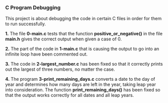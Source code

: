 ### C Program Debugging 

This project is about debugging the code in certain C files in order for them to run successfully.

**1.** The file **0-main.c** tests that the function **positive_or_negative()** in the file **main.h** gives the correct output when given a case of 0.

**2.** The part of the code in **1-main.c** that is causing the output to go into an infinite loop have been commented out.

**3.** The code in **2-largest_number.c** has been fixed so that it correctly prints out the largest of three numbers, no matter the case.

**4.** The program **3-print_remaining_days.c** converts a date to the day of year and determines how many days are left in the year, taking leap year into consideration.  The function **print_remaining_days()** has been fixed so that the output works correctly for all dates and all leap years.
